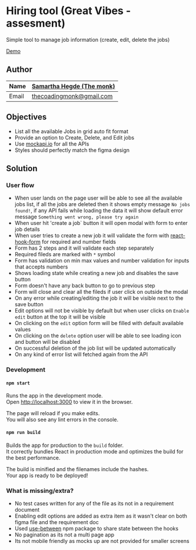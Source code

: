# Hiring tool (Great Vibes - assesment)

Simple tool to manage job information (create, edit, delete the jobs)

[Demo](https://main--celadon-frangipane-2c5ef7.netlify.app/)

## Author

| Name  | [Samartha Hegde (The monk)](https://www.linkedin.com/in/samartha-hegde-6a6a79194/) |
|-------|---------------------------|
| Email | thecoadingmonk@gmail.com  |

## Objectives

- List all the available Jobs in grid auto fit format
- Provide an option to Create, Delete, and Edit jobs
- Use [mockapi.io](https://mockapi.io/) for all the APIs
- Styles should perfectly match the figma design

## Solution

### User flow
- When user lands on the page user will be able to see all the available jobs list, if all the jobs are deleted then it shows empty message `No jobs found!`, if any API fails while loading the data it will show default error message `Something went wrong, please try again`
- When user hit 'create a job` button it will open modal with form to enter job details
- When user tries to create a new job it will validate the form with [react-hook-form](https://react-hook-form.com/api/) for required and number fields
- Form has 2 steps and it will validate each step separately
- Required fileds are marked with `*` symbol
- Form has validation on min max values and number validation for inputs that accepts numbers
- Shows loading state while creating a new job and disables the save button
- Form doesn't have any back button to go to previous step
- Form will close and clear all the fileds if user click on outside the modal
- On any error while creating/editing the job it will be visible next to the save button
- Edit options will not be visible by default but when user clicks on `Enable edit` button at the top it will be visible
- On clicking on the `edit` option form will be filled with default available values
- On clicking on the `delete` option user will be able to see loading icon and button will be disabled
- On successful deletion of the job list will be updated automatically
- On any kind of error list will fetched again from the API

### Development

#### `npm start`

Runs the app in the development mode.\
Open [http://localhost:3000](http://localhost:3000) to view it in the browser.

The page will reload if you make edits.\
You will also see any lint errors in the console.

#### `npm run build`

Builds the app for production to the `build` folder.\
It correctly bundles React in production mode and optimizes the build for the best performance.

The build is minified and the filenames include the hashes.\
Your app is ready to be deployed!

### What is missing/extra?

- No test cases written for any of the file as its not in a requirement document
- Enabling edit options are added as extra item as it wasn't clear on both figma file and the requirement doc
- Used [use-between](https://www.npmjs.com/package/use-between) npm package to share state between the hooks
- No pagination as its not a multi page app
- Its not mobile friendly as mocks up are not provided for smaller screens
